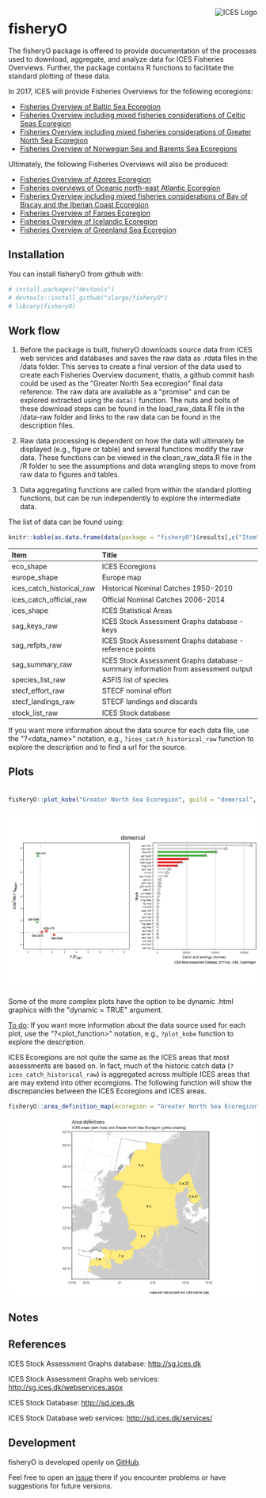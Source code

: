 
<!-- README.md is generated from README.Rmd. Please edit that file -->
[<img align="right" alt="ICES Logo" width="17%" height="17%" src="http://ices.dk/_layouts/15/1033/images/icesimg/iceslogo.png">](http://ices.dk)

fisheryO
========

The fisheryO package is offered to provide documentation of the processes used to download, aggregate, and analyze data for ICES Fisheries Overviews. Further, the package contains R functions to facilitate the standard plotting of these data.

In 2017, ICES will provide Fisheries Overviews for the following ecoregions:

-   [Fisheries Overview of Baltic Sea Ecoregion](https://community.ices.dk/Advice/Advice2017/BalticSea/Draft_advice/BalticSeaEcoregion_FisheriesOverviews.docx?Web=1)
-   [Fisheries Overview including mixed fisheries considerations of Celtic Seas Ecoregion](https://community.ices.dk/Advice/Advice2017/CelticSea/Draft_advice/CelticSeasEcoregion_FisheriesOverviews.docx?Web=1)
-   [Fisheries Overview including mixed fisheries considerations of Greater North Sea Ecoregion](https://community.ices.dk/Advice/Advice2017/NorthSea/Draft_advice/GreaterNorthSeaEcoregion_FisheriesOverviews.docx?Web=1)
-   [Fisheries Overview of Norwegian Sea and Barents Sea Ecoregions](https://community.ices.dk/Advice/Advice2017/BarentsSea/Draft_advice/NorwegianSeaBarentsSeaEcoregions_FisheriesOverviews.docx?Web=1)

Ultimately, the following Fisheries Overviews will also be produced:

-   [Fisheries Overview of Azores Ecoregion](https://community.ices.dk/Advice/Advice2016/Widely/Draft_advice/AzoresEcoregion_FisheriesOverviews.docx?Web=1)
-   [Fisheries overviews of Oceanic north-east Atlantic Ecoregion](https://community.ices.dk/Advice/Advice2016/Widely/Draft_advice/OceanicNortheastAtlanticEcoregion_FisheriesOverviews.docx?Web=1)
-   [Fisheries Overview including mixed fisheries considerations of Bay of Biscay and the Iberian Coast Ecoregion](https://community.ices.dk/Advice/Advice2016/Biscay/Draft_advice/BayofBiscayandtheIberianCoastEcoregion_FisheriesOverviews.docx?Web=1)
-   [Fisheries Overview of Faroes Ecoregion](https://community.ices.dk/Advice/Advice2016/Faroes/Draft_advice/FaroesEcoregion_FisheriesOverviews.docx?Web=1)
-   [Fisheries Overview of Icelandic Ecoregion](https://community.ices.dk/Advice/Advice2016/Iceland/Draft_advice/IcelandicEcoregion_FisheriesOverviews.docx?Web=1)
-   [Fisheries Overview of Greenland Sea Ecoregion](https://community.ices.dk/Advice/Advice2016/Iceland/Draft_advice/GreenlandSeaEcoregion_FisheriesOverviews.docx?Web=1)

Installation
------------

You can install fisheryO from github with:

``` r
# install.packages("devtools")
# devtools::install_github("slarge/fisheryO")
# library(fisheryO)
```

Work flow
---------

1.  Before the package is built, fisheryO downloads source data from ICES web services and databases and saves the raw data as .rdata files in the /data folder. This serves to create a final version of the data used to create each Fisheries Overview document, thatis, a github commit hash could be used as the "Greater North Sea ecoregion" final data reference. The raw data are available as a "promise" and can be explored extracted using the `data()` function. The nuts and bolts of these download steps can be found in the load\_raw\_data.R file in the /data-raw folder and links to the raw data can be found in the description files.

2.  Raw data processing is dependent on how the data will ultimately be displayed (e.g., figure or table) and several functions modify the raw data. These functions can be viewed in the clean\_raw\_data.R file in the /R folder to see the assumptions and data wrangling steps to move from raw data to figures and tables.

3.  Data aggregating functions are called from within the standard plotting functions, but can be run independently to explore the intermediate data.

The list of data can be found using:

``` r
knitr::kable(as.data.frame(data(package = "fisheryO")$results[,c("Item", "Title")]))
```

| Item                         | Title                                                                              |
|:-----------------------------|:-----------------------------------------------------------------------------------|
| eco\_shape                   | ICES Ecoregions                                                                    |
| europe\_shape                | Europe map                                                                         |
| ices\_catch\_historical\_raw | Historical Nominal Catches 1950-2010                                               |
| ices\_catch\_official\_raw   | Official Nominal Catches 2006-2014                                                 |
| ices\_shape                  | ICES Statistical Areas                                                             |
| sag\_keys\_raw               | ICES Stock Assessment Graphs database - keys                                       |
| sag\_refpts\_raw             | ICES Stock Assessment Graphs database - reference points                           |
| sag\_summary\_raw            | ICES Stock Assessment Graphs database - summary information from assessment output |
| species\_list\_raw           | ASFIS list of species                                                              |
| stecf\_effort\_raw           | STECF nominal effort                                                               |
| stecf\_landings\_raw         | STECF landings and discards                                                        |
| stock\_list\_raw             | ICES Stock database                                                                |

If you want more information about the data source for each data file, use the "?<data_name>" notation, e.g., `?ices_catch_historical_raw` function to explore the description and to find a url for the source.

Plots
-----

``` r

fisheryO::plot_kobe("Greater North Sea Ecoregion", guild = "demersal", return_plot = TRUE, dynamic = FALSE)
```

![](README-kobe_example-1.png)

Some of the more complex plots have the option to be dynamic .html graphics with the "dynamic = TRUE" argument.

[To do](https://github.com/slarge/fisheryO/issues/12): If you want more information about the data source used for each plot, use the "?<plot_function>" notation, e.g., `?plot_kobe` function to explore the description.

ICES Ecoregions are not quite the same as the ICES areas that most assessments are based on. In fact, much of the historic catch data (`?ices_catch_historical_raw`) is aggregated across multiple ICES areas that are may extend into other ecoregions. The following function will show the discrepancies between the ICES Ecoregions and ICES areas.

``` r
fisheryO::area_definition_map(ecoregion = "Greater North Sea Ecoregion", return_plot = TRUE)
```

![](README-map_area-1.png)

Notes
-----

References
----------

ICES Stock Assessment Graphs database: <http://sg.ices.dk>

ICES Stock Assessment Graphs web services: <http://sg.ices.dk/webservices.aspx>

ICES Stock Database: <http://sd.ices.dk>

ICES Stock Database web services: <http://sd.ices.dk/services/>

Development
-----------

fisheryO is developed openly on [GitHub](https://github.com/slarge/fisheryO).

Feel free to open an [issue](https://github.com/slarge/fisheryO/issues) there if you encounter problems or have suggestions for future versions.
